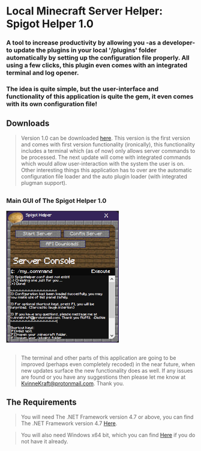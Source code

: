 # Local Minecraft Server Helper:  Spigot Helper 1.0
### A tool to increase productivity by allowing you -as a developer- to update the plugins in your local '/plugins' folder automatically by setting up the configuration file properly.  All using a few clicks, this plugin even comes with an integrated terminal and log opener.
### The idea is quite simple, but the user-interface and functionality of this application is quite the gem, it even comes with its own configuration file!
##
## Downloads
> Version 1.0 can be downloaded [here](https://github.com/KvinneKraft/Software/raw/main/SpigotHelper/app/1.0/SpigotHelper.exe?raw=true).
> This version is the first version and comes with first version functionality (ironically), this functionality includes a terminal which (as of now) only allows server commands to be processed.  The next update will come with integrated commands which would allow user-interaction with the system the user is on.  Other interesting things this application has to over are the automatic configuration file loader and the auto plugin loader (with integrated plugman support). 
##
### Main GUI of The Spigot Helper 1.0
![Main GUI](screenshots/main-gui.png)
##
> The terminal and other parts of this application are going to be improved (perhaps even completely recoded) in the near future, when new updates surface the new functionality does as well.  If any issues are found or you have any suggestions then please let me know at KvinneKraft@protonmail.com. Thank you.
##
## The Requirements
> You will need The .NET Framework version 4.7 or above, you can find The .NET Framework version 4.7 [Here](https://dotnet.microsoft.com/download/dotnet-framework/net47).

> You will also need Windows x64 bit, which you can find [Here](https://www.microsoft.com/en-us/windows) if you do not have it already.